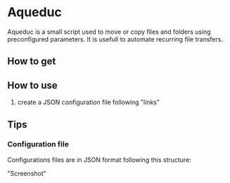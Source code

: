 # Aqueduc

Aqueduc is a small script used to move or copy files and folders using preconfigured parameters.
It is usefull to automate recurring file transfers.

## How to get

## How to use

1. create a JSON configuration file following "links"

## Tips

### Configuration file

Configurations files are in JSON format following this structure:

"Screenshot"